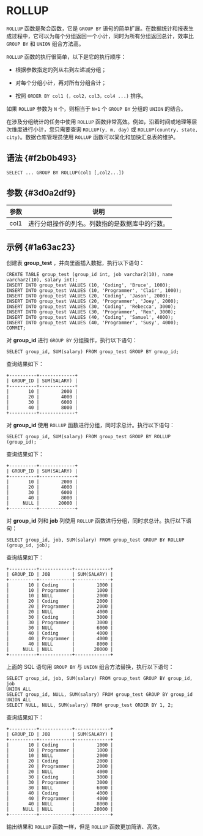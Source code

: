 ROLLUP 
===========================



`ROLLUP` 函数是聚合函数，它是 `GROUP BY` 语句的简单扩展。在数据统计和报表生成过程中，它可以为每个分组返回一个小计，同时为所有分组返回总计，效率比 `GROUP BY` 和 `UNION` 组合方法高。

`ROLLUP` 函数的执行很简单，以下是它的执行顺序：

* 根据参数指定的列从右到左递减分组；

  

* 对每个分组小计，再对所有分组合计；

  

* 按照 `ORDER BY col1 (，col2，col3，col4 ...)` 排序。

  




如果 `ROLLUP` 参数为 `N` 个，则相当于 `N+1` 个 `GROUP BY` 分组的 `UNION` 的结合。

在涉及分组统计的任务中使用 `ROLLUP` 函数非常高效。例如，沿着时间或地理等层次维度进行小计，您只需要查询 `ROLLUP(y, m, day)` 或 `ROLLUP(country, state, city)`。数据仓库管理员使用 `ROLLUP` 函数可以简化和加快汇总表的维护。

语法 {#f2b0b493}
--------------

    SELECT ... GROUP BY ROLLUP(col1 [,col2...])



参数 {#3d0a2df9}
--------------



|  参数  |           说明            |
|------|-------------------------|
| col1 | 进行分组操作的列名。列数指的是数据库中的行数。 |



示例 {#1a63ac23}
--------------

创建表 **group_test** ，并向里面插入数据，执行以下语句：

    CREATE TABLE group_test (group_id int, job varchar2(10), name varchar2(10), salary int);
    INSERT INTO group_test VALUES (10, 'Coding', 'Bruce', 1000);
    INSERT INTO group_test VALUES (10, 'Programmer', 'Clair', 1000);
    INSERT INTO group_test VALUES (20, 'Coding', 'Jason', 2000);
    INSERT INTO group_test VALUES (20, 'Programmer', 'Joey', 2000);
    INSERT INTO group_test VALUES (30, 'Coding', 'Rebecca', 3000);
    INSERT INTO group_test VALUES (30, 'Programmer', 'Rex', 3000);
    INSERT INTO group_test VALUES (40, 'Coding', 'Samuel', 4000);
    INSERT INTO group_test VALUES (40, 'Programmer', 'Susy', 4000);
    COMMIT;



对 **group_id** 进行 `GROUP BY` 分组操作，执行以下语句：

    SELECT group_id, SUM(salary) FROM group_test GROUP BY group_id;



查询结果如下：

    +----------+-------------+
    | GROUP_ID | SUM(SALARY) |
    +----------+-------------+
    |       10 |        2000 |
    |       20 |        4000 |
    |       30 |        6000 |
    |       40 |        8000 |
    +----------+-------------+



对 **group_id** 使用 `ROLLUP` 函数进行分组，同时求总计。执行以下语句：

    SELECT group_id, SUM(salary) FROM group_test GROUP BY ROLLUP (group_id);



查询结果如下：

    +----------+-------------+
    | GROUP_ID | SUM(SALARY) |
    +----------+-------------+
    |       10 |        2000 |
    |       20 |        4000 |
    |       30 |        6000 |
    |       40 |        8000 |
    |     NULL |       20000 |
    +----------+-------------+



对 **group_id** 列和 **job** 列使用 `ROLLUP` 函数进行分组，同时求总计。执行以下语句：

    SELECT group_id, job, SUM(salary) FROM group_test GROUP BY ROLLUP (group_id, job);



查询结果如下：

    +----------+------------+-------------+
    | GROUP_ID | JOB        | SUM(SALARY) |
    +----------+------------+-------------+
    |       10 | Coding     |        1000 |
    |       10 | Programmer |        1000 |
    |       10 | NULL       |        2000 |
    |       20 | Coding     |        2000 |
    |       20 | Programmer |        2000 |
    |       20 | NULL       |        4000 |
    |       30 | Coding     |        3000 |
    |       30 | Programmer |        3000 |
    |       30 | NULL       |        6000 |
    |       40 | Coding     |        4000 |
    |       40 | Programmer |        4000 |
    |       40 | NULL       |        8000 |
    |     NULL | NULL       |       20000 |
    +----------+------------+-------------+



上面的 SQL 语句用 `GROUP BY` 与 `UNION` 组合方法替换，执行以下语句：

    SELECT group_id, job, SUM(salary) FROM group_test GROUP BY group_id, job
    UNION ALL
    SELECT group_id, NULL, SUM(salary) FROM group_test GROUP BY group_id
    UNION ALL
    SELECT NULL, NULL, SUM(salary) FROM group_test ORDER BY 1, 2;



查询结果如下：

    +----------+------------+-------------+
    | GROUP_ID | JOB        | SUM(SALARY) |
    +----------+------------+-------------+
    |       10 | Coding     |        1000 |
    |       10 | Programmer |        1000 |
    |       10 | NULL       |        2000 |
    |       20 | Coding     |        2000 |
    |       20 | Programmer |        2000 |
    |       20 | NULL       |        4000 |
    |       30 | Coding     |        3000 |
    |       30 | Programmer |        3000 |
    |       30 | NULL       |        6000 |
    |       40 | Coding     |        4000 |
    |       40 | Programmer |        4000 |
    |       40 | NULL       |        8000 |
    |     NULL | NULL       |       20000 |
    +----------+------------+-------------+





输出结果和 `ROLLUP` 函数一样，但是 `ROLLUP` 函数更加简洁、高效。
